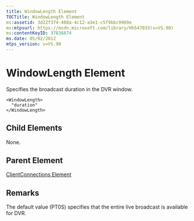 ```yaml
---
title: WindowLength Element
TOCTitle: WindowLength Element
ms:assetid: 3d22f374-408a-4c12-a3e1-c5f9bbc9969e
ms:mtpsurl: https://msdn.microsoft.com/library/Hh547033(v=VS.90)
ms:contentKeyID: 37836874
ms.date: 05/02/2012
mtps_version: v=VS.90
---
```


# WindowLength Element

Specifies the broadcast duration in the DVR window.

    <WindowLength>
      "duration"
    </WindowLength>

## Child Elements

None.

## Parent Element

[ClientConnections Element](clientconnections-element.md)

## Remarks

The default value (PT0S) specifies that the entire live broadcast is available for DVR.
